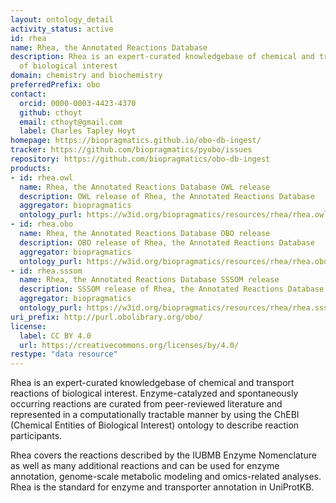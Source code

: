 ```yaml
---
layout: ontology_detail
activity_status: active
id: rhea
name: Rhea, the Annotated Reactions Database
description: Rhea is an expert-curated knowledgebase of chemical and transport reactions
  of biological interest
domain: chemistry and biochemistry
preferredPrefix: obo
contact:
  orcid: 0000-0003-4423-4370
  github: cthoyt
  email: cthoyt@gmail.com
  label: Charles Tapley Hoyt
homepage: https://biopragmatics.github.io/obo-db-ingest/
tracker: https://github.com/biopragmatics/pyobo/issues
repository: https://github.com/biopragmatics/obo-db-ingest
products:
- id: rhea.owl
  name: Rhea, the Annotated Reactions Database OWL release
  description: OWL release of Rhea, the Annotated Reactions Database
  aggregator: biopragmatics
  ontology_purl: https://w3id.org/biopragmatics/resources/rhea/rhea.owl
- id: rhea.obo
  name: Rhea, the Annotated Reactions Database OBO release
  description: OBO release of Rhea, the Annotated Reactions Database
  aggregator: biopragmatics
  ontology_purl: https://w3id.org/biopragmatics/resources/rhea/rhea.obo
- id: rhea.sssom
  name: Rhea, the Annotated Reactions Database SSSOM release
  description: SSSOM release of Rhea, the Annotated Reactions Database
  aggregator: biopragmatics
  ontology_purl: https://w3id.org/biopragmatics/resources/rhea/rhea.sssom
uri_prefix: http://purl.obolibrary.org/obo/
license:
  label: CC BY 4.0
  url: https://creativecommons.org/licenses/by/4.0/
restype: "data resource"
---
```


Rhea is an expert-curated knowledgebase of chemical and transport reactions of biological interest. Enzyme-catalyzed and spontaneously occurring reactions are curated from peer-reviewed literature and represented in a computationally tractable manner by using the ChEBI (Chemical Entities of Biological Interest) ontology to describe reaction participants.

Rhea covers the reactions described by the IUBMB Enzyme Nomenclature as well as many additional reactions and can be used for enzyme annotation, genome-scale metabolic modeling and omics-related analyses. Rhea is the standard for enzyme and transporter annotation in UniProtKB.

